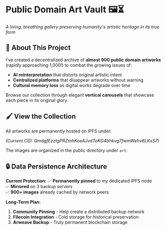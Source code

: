 # Public Domain Art Vault 🖼️⏳

*A living, breathing gallery preserving humanity's artistic heritage in its true form*

## 🌟 About This Project

I've created a decentralized archive of **almost 900 public domain artworks** (rapidly approaching 1,000!) to combat the growing issues of:

- **AI reinterpretation** that distorts original artistic intent
- **Centralized platforms** that disappear artworks without warning
- **Cultural memory loss** as digital works degrade over time

Browse our collection through elegant **vertical carousels** that showcase each piece in its original glory.

## 🖌️ View the Collection

All artworks are permanently hosted on IPFS under:

*(Current CID: QmdgfEzztgPRZmhKoeAJvdToKG4bhkvg7fwmWehv6LKxS7)*

The images are organized in the public directory under `art`:


## 🔒 Data Persistence Architecture

**Current Protection:**
✅ **Permanently pinned** to my dedicated IPFS node  
✅ **Mirrored** on 3 backup servers  
✅ **900+ images** already cached by network peers

**Long-Term Plan:**
1. **Community Pinning** - Help create a distributed backup network
2. **Filecoin Integration** - Cold storage for historical preservation
3. **Arweave Backup** - Truly permanent blockchain storage
